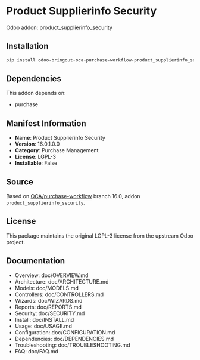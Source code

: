 # Product Supplierinfo Security

Odoo addon: product_supplierinfo_security

## Installation

```bash
pip install odoo-bringout-oca-purchase-workflow-product_supplierinfo_security
```

## Dependencies

This addon depends on:
- purchase

## Manifest Information

- **Name**: Product Supplierinfo Security
- **Version**: 16.0.1.0.0
- **Category**: Purchase Management
- **License**: LGPL-3
- **Installable**: False

## Source

Based on [OCA/purchase-workflow](https://github.com/OCA/purchase-workflow) branch 16.0, addon `product_supplierinfo_security`.

## License

This package maintains the original LGPL-3 license from the upstream Odoo project.

## Documentation

- Overview: doc/OVERVIEW.md
- Architecture: doc/ARCHITECTURE.md
- Models: doc/MODELS.md
- Controllers: doc/CONTROLLERS.md
- Wizards: doc/WIZARDS.md
- Reports: doc/REPORTS.md
- Security: doc/SECURITY.md
- Install: doc/INSTALL.md
- Usage: doc/USAGE.md
- Configuration: doc/CONFIGURATION.md
- Dependencies: doc/DEPENDENCIES.md
- Troubleshooting: doc/TROUBLESHOOTING.md
- FAQ: doc/FAQ.md
